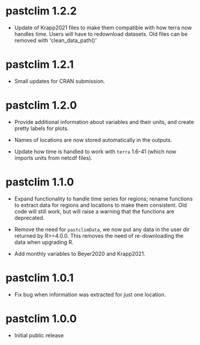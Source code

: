 # pastclim 1.2.2
* Update of Krapp2021 files to make them compatible with how terra now handles
  time. Users will have to redownload datasets. Old files can be removed with
  'clean_data_path()'

# pastclim 1.2.1
* Small updates for CRAN submission.

# pastclim 1.2.0

* Provide additional information about variables and their units, and create
  pretty labels for plots.
  
* Names of locations are now stored automatically in the outputs.

* Update how time is handled to work with `terra` 1.6-41 (which now imports
  units from netcdf files).

# pastclim 1.1.0

* Expand functionality to handle time series for regions; rename functions  to
  extract data for regions and locations to make them consistent. Old code will
  still work, but will raise a warning that the functions are deprecated.

* Remove the need for `pastclimData`, we now put any data in the user dir returned
  by R>=4.0.0. This removes the need of re-downloading the data when upgrading R.

* Add monthly variables to Beyer2020 and Krapp2021.

# pastclim 1.0.1

* Fix bug when information was extracted for just one location.

# pastclim 1.0.0

* Initial public release
